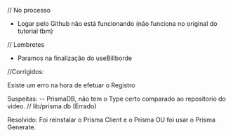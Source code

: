 // No processo

- Logar pelo Github não está funcionando (não funciona no original do tutorial tbm)

// Lembretes

- Paramos na finalização do useBillborde




//Corrigidos:

Existe um erro na hora de efetuar o Registro

Suspeitas:
-- PrismaDB, não tem o Type certo comparado ao repositorio do video. // lib/prisma.db (Errado)

Resolvido: Foi reinstalar o Prisma Client e o Prisma  OU foi usar o Prisma Generate.